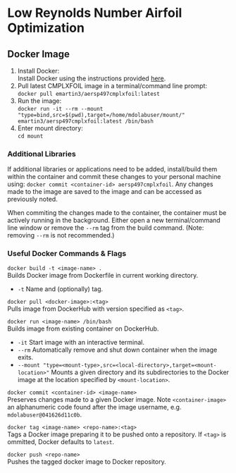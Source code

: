 # Low Reynolds Number Airfoil Optimization

## Docker Image

1. Install Docker: <br>
    Install Docker using the instructions provided [here](https://www.docker.com/).
1. Pull latest CMPLXFOIL image in a terminal/command line prompt: <br> 
    `docker pull emartin3/aersp497cmplxfoil:latest`
1. Run the image: <br>
    `docker run -it --rm --mount "type=bind,src=$(pwd),target=/home/mdolabuser/mount/" emartin3/aersp497cmplxfoil:latest /bin/bash`
1. Enter mount directory: <br>
    `cd mount`

### Additional Libraries
If additional libraries or applications need to be added, install/build them within the container and commit these changes to your personal machine using: `docker commit <container-id> aersp497cmplxfoil`. Any changes made to the image are saved to the image and can be accessed as previously noted.

When commiting the changes made to the container, the container must be actively running in the background. Either open a new terminal/command line window or remove the `--rm` tag from the build command. (Note: removing `--rm` is not recommended.) 

### Useful Docker Commands & Flags
`docker build -t <image-name> .` <br>
Builds Docker image from Dockerfile in current working directory.
* `-t` 
    Name and (optionally) tag.

`docker pull <docker-image>:<tag>` <br>
Pulls image from DockerHub with version specified as `<tag>`.

`docker run <image-name> /bin/bash` <br>
Builds image from existing container on DockerHub.
* `-it`
    Start image with an interactive terminal.
* `--rm` 
    Automatically remove and shut down container when the image exits.
* `--mount "type=<mount-type>,src=<local-directory>,target=<mount-location>"`
    Mounts a given directory and its subdirectories to the Docker image at the location specified by `<mount-location>`.

`docker commit <container-id> <image-name>` <br>
Preserves changes made to a given Docker image. Note `<container-image>` an alphanumeric code found after the image username, e.g. `mdolabuser@041626d11c0b`.

`docker tag <image-name> <repo-name>:<tag>` <br>
Tags a Docker image preparing it to be pushed onto a repository. If `<tag>` is ommitted, Docker defaults to `latest`.

`docker push <repo-name>` <br>
Pushes the tagged docker image to Docker repository.